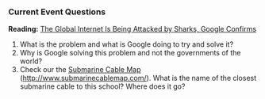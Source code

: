 ### Current Event Questions

**Reading:** [The Global Internet Is Being Attacked by Sharks, Google Confirms](http://www.slate.com/blogs/future_tense/2014/08/15/shark_attacks_threaten_google_s_undersea_internet_cables_video.html)

1. What is the problem and what is Google doing to try and solve it?
2. Why is Google solving this problem and not the governments of the world?
3. Check our the [Submarine Cable Map](http://www.submarinecablemap.com/) (http://www.submarinecablemap.com/). What is the name of the closest submarine cable to this school? Where does it go?
